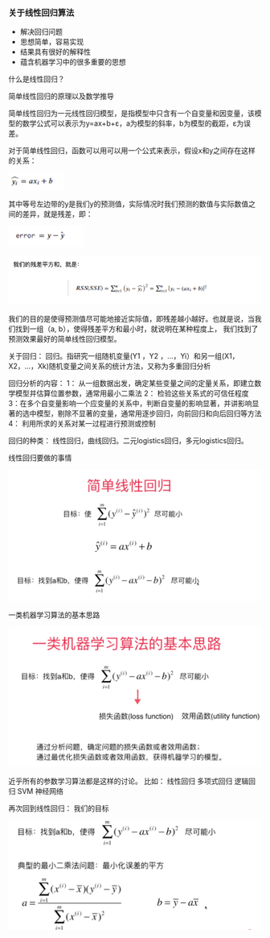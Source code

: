 
### 关于线性回归算法

- 解决回归问题
- 思想简单，容易实现
- 结果具有很好的解释性
- 蕴含机器学习中的很多重要的思想

什么是线性回归？

简单线性回归的原理以及数学推导

简单线性回归为一元线性回归模型，是指模型中只含有一个自变量和因变量，该模型的数学公式可以表示为y=ax+b+ε，a为模型的斜率，b为模型的截距，ε为误差。

对于简单线性回归，函数可以用可以用一个公式来表示，假设x和y之间存在这样的关系：

![img.png](img.png)

其中等号左边带的y是我们y的预测值，实际情况时我们预测的数值与实际数值之间的差异，就是残差，即：

![img_1.png](img/img20.png)

![img_2.png](img/img21.png)

我们的目的是使得预测值尽可能地接近实际值，即残差越小越好。也就是说，当我们找到一组（a, b），使得残差平方和最小时，就说明在某种程度上，
我们找到了预测效果最好的简单线性回归模型。

关于回归：
回归。指研究一组随机变量(Y1 ，Y2 ，…，Yi）和另一组(X1，X2，…，Xk)随机变量之间关系的统计方法，又称为多重回归分析

回归分析的内容：
1： 从一组数据出发，确定某些变量之间的定量关系，即建立数学模型并估算位置参数，通常用最小二乘法
2： 检验这些关系式的可信任程度
3：在多个自变量影响一个应变量的关系中，判断自变量的影响显著，并讲影响显著的选中模型，剔除不显著的变量，通常用逐步回归，向前回归和向后回归等方法
4： 利用所求的关系对某一过程进行预测或控制

回归的种类：
线性回归，曲线回归。二元logistics回归，多元logistics回归。




线性回归要做的事情

![img_3.png](img/img22.png)


一类机器学习算法的基本思路

![img_4.png](img/img_23.png)

近乎所有的参数学习算法都是这样的讨论。
比如：  线性回归 多项式回归 逻辑回归 SVM  神经网络


再次回到线性回归： 我们的目标

![img_5.png](img/img24.png)
